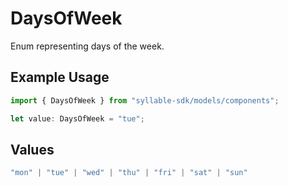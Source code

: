 # DaysOfWeek

Enum representing days of the week.

## Example Usage

```typescript
import { DaysOfWeek } from "syllable-sdk/models/components";

let value: DaysOfWeek = "tue";
```

## Values

```typescript
"mon" | "tue" | "wed" | "thu" | "fri" | "sat" | "sun"
```